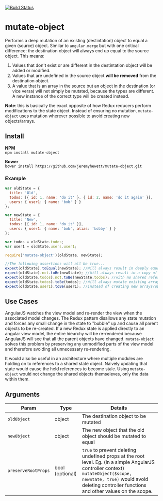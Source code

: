 [![Build Status](https://semaphoreci.com/api/v1/jeremy_hewett/mutate-object/branches/master/badge.svg)](https://semaphoreci.com/jeremy_hewett/mutate-object)

# mutate-object
Performs a deep mutation of an existing (destintation) object to equal a given (source) object. Similar to `angular.merge` but with one critical difference: the destination object will always end up equal to the source object. This means:
 1. Values that don't exist or are different in the destintation object will be added or modified.
 2. Values that are undefined in the source object **will be removed** from the destination object.
 3. A value that is an array in the source but an object in the destination (or vice versa) will not simply be mutated, because the types are different. A new instance of the correct type will be created instead.

**Note**: this is basically the exact opposite of how Redux reducers perform modifications to the state object. Instead of ensuring no mutation, `mutate-object` uses mutation wherever possible to avoid creating new objects/arrays.

## Install
**NPM**  
`npm install mutate-object`

**Bower**  
`bower install https://github.com/jeremyhewett/mutate-object.git`

### Example
```javascript
var oldState = {
  title: 'Old',
  todos: [{ id: 1, name: 'do it' }, { id: 2, name: 'do it again' }],
  users: { user1: { name: 'bob' } }
};

var newState = {
  title: 'New',
  todos: [{ id: 1, name: 'do it' }],
  users: { user1: { name: 'bob', alias: 'bobby' } }
};

var todos = oldState.todos;
var user1 = oldState.users.user1;

require('mutate-object')(oldState, newState);

//The following assertions will all be true...
expect(oldState).toEqual(newState); //Will always result in deeply equal objects.
expect(oldState).not.toBe(newState); //Will always result in a copy of the object
expect(oldState.todos).not.toBe(newState.todos); //with no shared references.
expect(oldState.todos).toBe(todos); //Will always mutate existing arrays/objects where possible
expect(oldState.user1).toBe(user1); //instead of creating new arrays/objects.
```

## Use Cases
AngularJS watches the view model and re-render the view when the associated model changes. The Redux pattern disallows any state mutation and forces any small change in the state to "bubble" up and cause all parent objects to be re-created. If a new Redux state is applied directly to an angular view model, the entire hiearchy will be re-rendered because AngularJS will see that all the parent objects have changed. `mutate-object` solves this problem by preserving any unmodified parts of the view model and therefore avoiding all unnecessary re-rendering.

It would also be useful in an architecture where multiple modules are holding on to references to a shared state object. Naively updating that state would cause the held references to become stale. Using `mutate-object` would not change the shared objects themseleves, only the data within them.

## Arguments
| Param             | Type   | Details                                                                                                                                                                                                                    |
|-------------------|--------|----------------------------------------------------------------------------------------------------------------------------------------------------------------------------------------------------------------------------|
| `oldObject`         | object | The destination object to be mutated                                                                                                                                                                                       |
| `newObject`         | object | The new object that the old object should be mutated to equal                                                                                                                                                              |
| `preserveRootProps` | bool (optional)   | `true` to prevent deleting undefined props at the root level. Eg. (in a simple AngularJS controller context) `mutateObject($scope, newState, true)` would avoid deleting controller functions and other values on the scope. |
